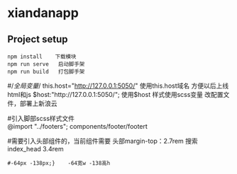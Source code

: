 # xiandanapp
## Project setup
```
npm install    下载模块
npm run serve   启动脚手架
npm run build   打包脚手架
```
#/*全局变量*/
this.host="http://127.0.0.1:5050/"   使用this.host域名 方便以后上线   html和js
$host:"http://127.0.0.1:5050/";       使用$host  样式使用scss变量
改配置文件，部署上新浪云

#引入脚部scss样式文件    
 @import "../footers";   components/footer/footert

 #需要引入头部组件的，当前组件需要  头部margin-top：2.7rem    搜索index_head 3.4rem

    #-64px -138px;}    -64宽w -138高h